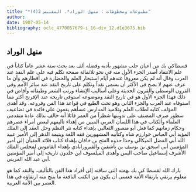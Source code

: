 ```yaml
---
title: "*مطبوعات ومخطوطات : منهل الوراد*. المقتبس 2(4)"
author: 
date: 1907-05-14
bibliography: oclc_4770057679-i_16-div_12.d1e3675.bib
---
```




##  منهل الوراد 


 قسطاكي بك من أعيان حلب مشهور بأدبه وفضله  ألف  بعد بحث  ستة  عشر  عاماً كتاباً في علم الانتقاد أصدر الجزء الأول منه في نحو  ثلاثمائة  صفحة تكلم فيه على علم النقد عند العرب وقال أنه لم يكن معروفاً عندهم أيام استبحار العلم والحضارة في أقطارهم وأن ما عرف عنهم لا يصح في الأكثر أن يسمى نقداً وتكلم على تاريخ النقد عند سائر الأمم وفي القرون الوسطى والقرون الحديثة وعلى أساليب الإنشاء ورتب الشعر وطبقاته وأفاض في ذلك فهذا الجزء الأول هو في تاريخ النقد وموضوعه استوفى تاريخه عند الإفرنج أكثر مما استوفاه عند العرب والجزء الثاني وهو تحت الطبع في قواعد هذا الفن وفروعه. وقد أهدى المؤلف كتابه لطلاب العلم وتلاميذ المدارس عسأهم يقعون على فائدة في تضاعيف سطور صرف المصنف على تدوينها شطراً من العمر قائلا أنه خالف بذلك عادة متقدمي   العلماء والكتاب في هذا اللسأن العربي المبين من إهداء تآليفهم لبعض أمراء عصرهم وحكام زمانهم كما فعل أبو منصور الثعالبي بإهداء كتابه نثر النظم وحل العقد إلى الملك المؤيد أبي العباس خوارزم شاه وكتأبيه المشهورين فقه اللغة ويتيمة الدهر إلى الأمير عبيد الله أبي الفضل الميكالي وحذا حذوه الفتح بن خاقان بإهداء كتاب قلائد العقيأن إلى أمير المؤمنين أبي اسحق بن يوسف ين تاشفين والفيروزابادي بإهداء القاموس لمجلس الملك الأشرف إسماعيل صاحب اليمن وأهدى الفيلسوف ابن خلدون تاريخه إلى أمير المؤمنين أبي عبد الله المريني. 

 بارك الله لقسطا كي بك بهمته التي ساقته إلى أفراد هذا الفن بالتأليف. والنقد كما هو معلوم يرتقي بارتقاء الأمة فعسى أن يكون من الكتب النافعة ما ينتج منه ارتقاؤه في هذا العصر بين الأمة العربية. 
